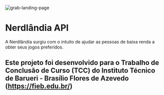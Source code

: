 ![grab-landing-page](https://github.com/danielusi/nerdlandia/blob/main/assets/images/images-readme/slogan.png)

# Nerdlândia API

A Nerdlândia surgiu com o intuito de ajudar as pessoas de baixa renda a obter seus jogos preferidos.

## Este projeto foi desenvolvido para o Trabalho de Conclusão de Curso (TCC) do Instituto Técnico de Barueri - Brasílio Flores de Azevedo (https://fieb.edu.br/)
